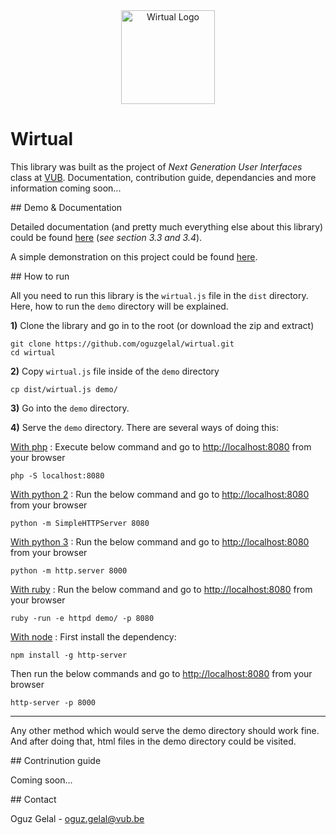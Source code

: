 <div style="text-align: center;"><img src="http://i.imgur.com/CGV3sgl.png" alt="Wirtual Logo" width="150"></div>


# Wirtual

This library was built as the project of *Next Generation User Interfaces* class at <a href="http://vub.ac.be" target="_new">VUB</a>. Documentation, contribution guide, dependancies and more information coming soon...

## Demo & Documentation

Detailed documentation (and pretty much everything else about this library) could be found <a href="http://oguzgelal.com/wp-content/uploads/2016/12/wirtual.pdf" target="_new">here</a> (*see section 3.3 and 3.4*).

A simple demonstration on this project could be found <a href="https://youtu.be/gSaTBP0ME_A" target="_new">here</a>.


## How to run

All you need to run this library is the `wirtual.js` file in the `dist` directory. Here, how to run the `demo` directory will be explained.

**1)** Clone the library and go in to the root (or download the zip and extract)

```
git clone https://github.com/oguzgelal/wirtual.git
cd wirtual
```

**2)** Copy `wirtual.js` file inside of the `demo` directory

```
cp dist/wirtual.js demo/
```

**3)** Go into the `demo` directory.

**4)** Serve the `demo` directory. There are several ways of doing this: 

<u>With php</u> : Execute below command and go to <a href="http://localhost:8080" target="_new">http://localhost:8080</a> from your browser

```
php -S localhost:8080
```

<u>With python 2</u> : Run the below command and go to <a href="http://localhost:8080" target="_new">http://localhost:8080</a> from your browser

```
python -m SimpleHTTPServer 8080
```

<u>With python 3</u> : Run the below command and go to <a href="http://localhost:8080" target="_new">http://localhost:8080</a> from your browser

```
python -m http.server 8000
```

<u>With ruby</u> : Run the below command and go to <a href="http://localhost:8080" target="_new">http://localhost:8080</a> from your browser

```
ruby -run -e httpd demo/ -p 8080
```

<u>With node</u> : First install the dependency:

```
npm install -g http-server
```

Then run the below commands and go to <a href="http://localhost:8080" target="_new">http://localhost:8080</a> from your browser

```
http-server -p 8000
```
___

Any other method which would serve the demo directory should work fine. And after doing that, html files in the demo directory could be visited.

## Contrinution guide

Coming soon...

## Contact

Oguz Gelal - <a href="mailto:oguz.gelal@vub.be">oguz.gelal@vub.be</a>
